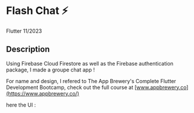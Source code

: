 # Flash Chat ⚡️
Flutter 11/2023

## Description

Using Firebase Cloud Firestore as well as the Firebase authentication package, I made a groupe chat app !

For name and design, I refered to The App Brewery's Complete Flutter Development Bootcamp, check out the full course at [www.appbrewery.co](https://www.appbrewery.co/)

here the UI :

